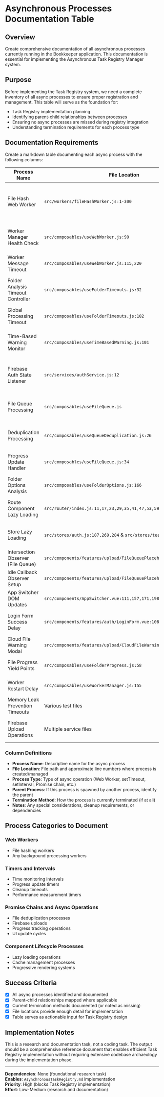# Asynchronous Processes Documentation Table

## Overview

Create comprehensive documentation of all asynchronous processes currently running in the Bookkeeper application. This documentation is essential for implementing the Asynchronous Task Registry Manager system.

## Purpose

Before implementing the Task Registry system, we need a complete inventory of all async processes to ensure proper registration and management. This table will serve as the foundation for:
- Task Registry implementation planning
- Identifying parent-child relationships between processes
- Ensuring no async processes are missed during registry integration
- Understanding termination requirements for each process type

## Documentation Requirements

Create a markdown table documenting each async process with the following columns:

| Process Name | File Location | Process Type | Parent Process | Termination Method | Notes |
|--------------|---------------|--------------|----------------|-------------------|-------|
| File Hash Web Worker | `src/workers/fileHashWorker.js:1-300` | Web Worker | File Deduplication Process | `worker.terminate()` in `useWebWorker.js:215` | SHA-256 hashing for deduplication, uses structured clone for file transfer |
| Worker Manager Health Check | `src/composables/useWebWorker.js:90` | setInterval | Web Worker lifecycle | `clearInterval()` in `useWebWorker.js:87,102` | 30-second health monitoring with ping-pong messages |
| Worker Message Timeout | `src/composables/useWebWorker.js:115,220` | setTimeout | Web Worker communication | `clearTimeout()` on response or cleanup | Dynamic timeout based on file count and size |
| Folder Analysis Timeout Controller | `src/composables/useFolderTimeouts.js:32` | setTimeout with AbortController | Folder processing | `clearTimeout()` in cleanup or `controller.abort()` | Modern timeout with AbortController, falls back to setTimeout |
| Global Processing Timeout | `src/composables/useFolderTimeouts.js:102` | setTimeout | Folder analysis | `clearTimeout()` in `useFolderTimeouts.js:247` | Global timeout for entire folder analysis process |
| Time-Based Warning Monitor | `src/composables/useTimeBasedWarning.js:101` | setInterval | File processing progress | `clearInterval()` in `useTimeBasedWarning.js:106` | 1-second intervals to check processing time overruns |
| Firebase Auth State Listener | `src/services/authService.js:12` | onAuthStateChanged | Authentication system | `unsubscribe()` callback in `authService.js:15` | Firebase auth state monitoring with immediate unsubscribe pattern |
| File Queue Processing | `src/composables/useFileQueue.js` | Promise chains | File upload system | Abortable via queue state | Sequential file processing with yield points using `await nextTick()` |
| Deduplication Processing | `src/composables/useQueueDeduplication.js:26` | Promise chains with Worker | File queue management | `terminateWorker()` in `useQueueDeduplication.js:68` | Coordinates worker vs main thread processing |
| Progress Update Handler | `src/composables/useFileQueue.js:34` | Promise chains | File processing | Component unmount cleanup | Handles worker progress updates and UI synchronization |
| Folder Options Analysis | `src/composables/useFolderOptions.js:166` | setTimeout | UI interaction | Auto-cleanup after 500ms | Brief delay to show completion message |
| Route Component Lazy Loading | `src/router/index.js:11,17,23,29,35,41,47,53,59` | Dynamic imports | Vue Router | Automatic on route change | Route-level code splitting with () => import() |
| Store Lazy Loading | `src/stores/auth.js:187,269,284` & `src/stores/team.js:89` | Dynamic imports | Pinia stores | Automatic | Lazy loading of Firebase modules and services |
| Intersection Observer (File Queue) | `src/components/features/upload/FileQueuePlaceholder.vue:28` | IntersectionObserver | Lazy loading system | `stop()` method from useIntersectionObserver | VueUse wrapper for intersection observation |
| Idle Callback Observer Setup | `src/components/features/upload/FileQueuePlaceholder.vue:47` | requestIdleCallback | Intersection Observer | Browser-managed | Falls back to setTimeout if unavailable |
| App Switcher DOM Updates | `src/components/AppSwitcher.vue:111,157,171,198,209,220` | nextTick | Component reactivity | Vue lifecycle | Multiple DOM update synchronizations |
| Login Form Success Delay | `src/components/features/auth/LoginForm.vue:108` | setTimeout | Authentication flow | None specified | Brief delay before redirect after successful login |
| Cloud File Warning Modal | `src/components/features/upload/CloudFileWarningModal.vue:251,268` | nextTick | Modal rendering | Vue lifecycle | DOM updates for modal state changes |
| File Progress Yield Points | `src/composables/useFolderProgress.js:58` | Promise with setTimeout | Progress reporting | Natural completion | 10ms yield points to prevent UI blocking |
| Worker Restart Delay | `src/composables/useWorkerManager.js:155` | setTimeout | Worker management | Natural completion | 1-second delay before worker restart attempts |
| Memory Leak Prevention Timeouts | Various test files | setTimeout in tests | Test infrastructure | clearTimeout in cleanup | Test utilities for timeout management |
| Firebase Upload Operations | Multiple service files | Promise chains | Firebase Storage | Firebase-managed | File uploads to Firebase Storage with progress tracking |

### Column Definitions

- **Process Name**: Descriptive name for the async process
- **File Location**: File path and approximate line numbers where process is created/managed  
- **Process Type**: Type of async operation (Web Worker, setTimeout, setInterval, Promise chain, etc.)
- **Parent Process**: If this process is spawned by another process, identify the parent
- **Termination Method**: How the process is currently terminated (if at all)
- **Notes**: Any special considerations, cleanup requirements, or dependencies

## Process Categories to Document

### Web Workers
- File hashing workers
- Any background processing workers

### Timers and Intervals  
- Time monitoring intervals
- Progress update timers
- Cleanup timeouts
- Performance measurement timers

### Promise Chains and Async Operations
- File deduplication processes
- Firebase uploads
- Progress tracking operations
- UI update cycles

### Component Lifecycle Processes
- Lazy loading operations
- Cache management processes
- Progressive rendering systems

## Success Criteria

- [x] All async processes identified and documented
- [x] Parent-child relationships mapped where applicable  
- [x] Current termination methods documented (or noted as missing)
- [x] File locations provide enough detail for implementation
- [x] Table serves as actionable input for Task Registry design

## Implementation Notes

This is a research and documentation task, not a coding task. The output should be a comprehensive reference document that enables efficient Task Registry implementation without requiring extensive codebase archaeology during the implementation phase.

---

**Dependencies**: None (foundational research task)  
**Enables**: `AsynchronousTaskRegistry.md` implementation  
**Priority**: High (blocks Task Registry implementation)  
**Effort**: Low-Medium (research and documentation)